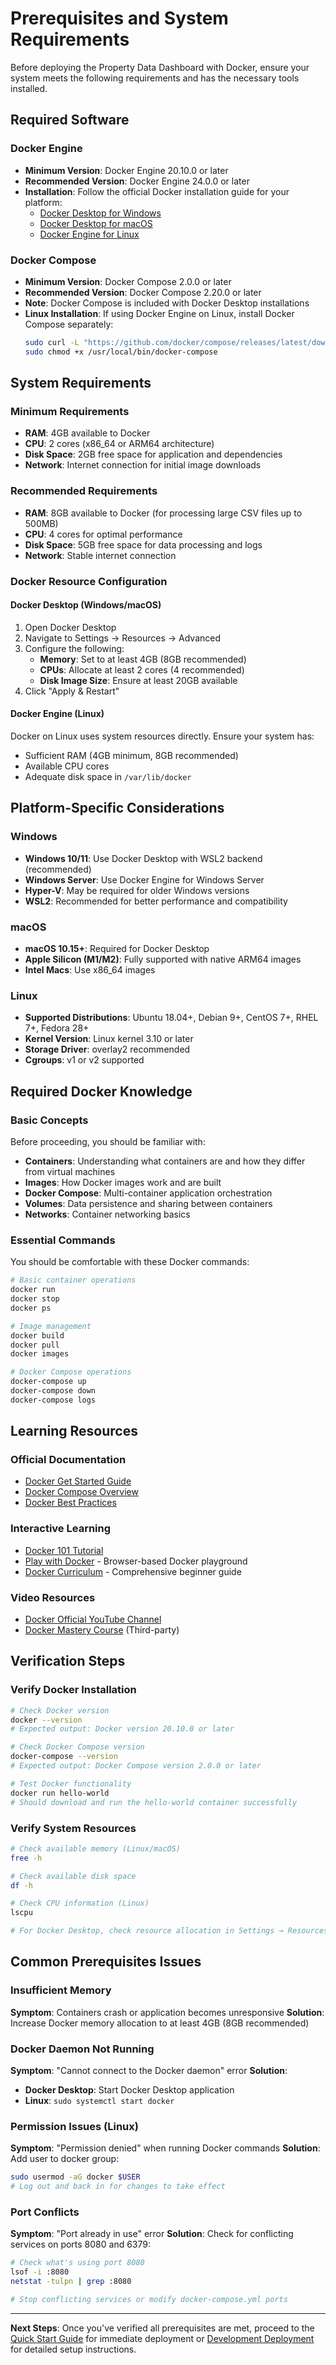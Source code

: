 # Prerequisites and System Requirements

Before deploying the Property Data Dashboard with Docker, ensure your system meets the following requirements and has the necessary tools installed.

## Required Software

### Docker Engine
- **Minimum Version**: Docker Engine 20.10.0 or later
- **Recommended Version**: Docker Engine 24.0.0 or later
- **Installation**: Follow the official Docker installation guide for your platform:
  - [Docker Desktop for Windows](https://docs.docker.com/desktop/install/windows-install/)
  - [Docker Desktop for macOS](https://docs.docker.com/desktop/install/mac-install/)
  - [Docker Engine for Linux](https://docs.docker.com/engine/install/)

### Docker Compose
- **Minimum Version**: Docker Compose 2.0.0 or later
- **Recommended Version**: Docker Compose 2.20.0 or later
- **Note**: Docker Compose is included with Docker Desktop installations
- **Linux Installation**: If using Docker Engine on Linux, install Docker Compose separately:
  ```bash
  sudo curl -L "https://github.com/docker/compose/releases/latest/download/docker-compose-$(uname -s)-$(uname -m)" -o /usr/local/bin/docker-compose
  sudo chmod +x /usr/local/bin/docker-compose
  ```

## System Requirements

### Minimum Requirements
- **RAM**: 4GB available to Docker
- **CPU**: 2 cores (x86_64 or ARM64 architecture)
- **Disk Space**: 2GB free space for application and dependencies
- **Network**: Internet connection for initial image downloads

### Recommended Requirements
- **RAM**: 8GB available to Docker (for processing large CSV files up to 500MB)
- **CPU**: 4 cores for optimal performance
- **Disk Space**: 5GB free space for data processing and logs
- **Network**: Stable internet connection

### Docker Resource Configuration

#### Docker Desktop (Windows/macOS)
1. Open Docker Desktop
2. Navigate to Settings → Resources → Advanced
3. Configure the following:
   - **Memory**: Set to at least 4GB (8GB recommended)
   - **CPUs**: Allocate at least 2 cores (4 recommended)
   - **Disk Image Size**: Ensure at least 20GB available
4. Click "Apply & Restart"

#### Docker Engine (Linux)
Docker on Linux uses system resources directly. Ensure your system has:
- Sufficient RAM (4GB minimum, 8GB recommended)
- Available CPU cores
- Adequate disk space in `/var/lib/docker`

## Platform-Specific Considerations

### Windows
- **Windows 10/11**: Use Docker Desktop with WSL2 backend (recommended)
- **Windows Server**: Use Docker Engine for Windows Server
- **Hyper-V**: May be required for older Windows versions
- **WSL2**: Recommended for better performance and compatibility

### macOS
- **macOS 10.15+**: Required for Docker Desktop
- **Apple Silicon (M1/M2)**: Fully supported with native ARM64 images
- **Intel Macs**: Use x86_64 images

### Linux
- **Supported Distributions**: Ubuntu 18.04+, Debian 9+, CentOS 7+, RHEL 7+, Fedora 28+
- **Kernel Version**: Linux kernel 3.10 or later
- **Storage Driver**: overlay2 recommended
- **Cgroups**: v1 or v2 supported

## Required Docker Knowledge

### Basic Concepts
Before proceeding, you should be familiar with:
- **Containers**: Understanding what containers are and how they differ from virtual machines
- **Images**: How Docker images work and are built
- **Docker Compose**: Multi-container application orchestration
- **Volumes**: Data persistence and sharing between containers
- **Networks**: Container networking basics

### Essential Commands
You should be comfortable with these Docker commands:
```bash
# Basic container operations
docker run
docker stop
docker ps

# Image management
docker build
docker pull
docker images

# Docker Compose operations
docker-compose up
docker-compose down
docker-compose logs
```

## Learning Resources

### Official Documentation
- [Docker Get Started Guide](https://docs.docker.com/get-started/)
- [Docker Compose Overview](https://docs.docker.com/compose/)
- [Docker Best Practices](https://docs.docker.com/develop/dev-best-practices/)

### Interactive Learning
- [Docker 101 Tutorial](https://www.docker.com/101-tutorial)
- [Play with Docker](https://labs.play-with-docker.com/) - Browser-based Docker playground
- [Docker Curriculum](https://docker-curriculum.com/) - Comprehensive beginner guide

### Video Resources
- [Docker Official YouTube Channel](https://www.youtube.com/user/dockerrun)
- [Docker Mastery Course](https://www.udemy.com/course/docker-mastery/) (Third-party)

## Verification Steps

### Verify Docker Installation
```bash
# Check Docker version
docker --version
# Expected output: Docker version 20.10.0 or later

# Check Docker Compose version
docker-compose --version
# Expected output: Docker Compose version 2.0.0 or later

# Test Docker functionality
docker run hello-world
# Should download and run the hello-world container successfully
```

### Verify System Resources
```bash
# Check available memory (Linux/macOS)
free -h

# Check available disk space
df -h

# Check CPU information (Linux)
lscpu

# For Docker Desktop, check resource allocation in Settings → Resources
```

## Common Prerequisites Issues

### Insufficient Memory
**Symptom**: Containers crash or application becomes unresponsive
**Solution**: Increase Docker memory allocation to at least 4GB (8GB recommended)

### Docker Daemon Not Running
**Symptom**: "Cannot connect to the Docker daemon" error
**Solution**: 
- **Docker Desktop**: Start Docker Desktop application
- **Linux**: `sudo systemctl start docker`

### Permission Issues (Linux)
**Symptom**: "Permission denied" when running Docker commands
**Solution**: Add user to docker group:
```bash
sudo usermod -aG docker $USER
# Log out and back in for changes to take effect
```

### Port Conflicts
**Symptom**: "Port already in use" error
**Solution**: Check for conflicting services on ports 8080 and 6379:
```bash
# Check what's using port 8080
lsof -i :8080
netstat -tulpn | grep :8080

# Stop conflicting services or modify docker-compose.yml ports
```

---

**Next Steps**: Once you've verified all prerequisites are met, proceed to the [Quick Start Guide](#quick-start-guide) for immediate deployment or [Development Deployment](#development-deployment) for detailed setup instructions.